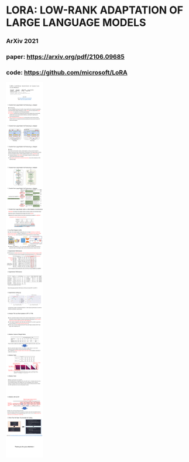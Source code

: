 # LORA: LOW-RANK ADAPTATION OF LARGE LANGUAGE MODELS

### ArXiv 2021

### paper: https://arxiv.org/pdf/2106.09685

### code: https://github.com/microsoft/LoRA

![image](JC_LoRA.png)

